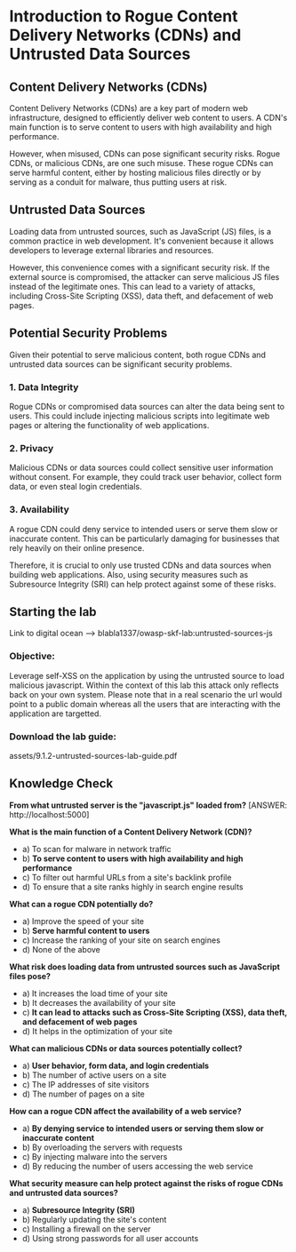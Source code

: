 # Introduction to Rogue Content Delivery Networks (CDNs) and Untrusted Data Sources

## Content Delivery Networks (CDNs)

Content Delivery Networks (CDNs) are a key part of modern web infrastructure, designed to efficiently deliver web content to users. A CDN's main function is to serve content to users with high availability and high performance.

However, when misused, CDNs can pose significant security risks. Rogue CDNs, or malicious CDNs, are one such misuse. These rogue CDNs can serve harmful content, either by hosting malicious files directly or by serving as a conduit for malware, thus putting users at risk.

## Untrusted Data Sources

Loading data from untrusted sources, such as JavaScript (JS) files, is a common practice in web development. It's convenient because it allows developers to leverage external libraries and resources.

However, this convenience comes with a significant security risk. If the external source is compromised, the attacker can serve malicious JS files instead of the legitimate ones. This can lead to a variety of attacks, including Cross-Site Scripting (XSS), data theft, and defacement of web pages.

## Potential Security Problems

Given their potential to serve malicious content, both rogue CDNs and untrusted data sources can be significant security problems.

### 1. Data Integrity

Rogue CDNs or compromised data sources can alter the data being sent to users. This could include injecting malicious scripts into legitimate web pages or altering the functionality of web applications.

### 2. Privacy

Malicious CDNs or data sources could collect sensitive user information without consent. For example, they could track user behavior, collect form data, or even steal login credentials.

### 3. Availability

A rogue CDN could deny service to intended users or serve them slow or inaccurate content. This can be particularly damaging for businesses that rely heavily on their online presence.

Therefore, it is crucial to only use trusted CDNs and data sources when building web applications. Also, using security measures such as Subresource Integrity (SRI) can help protect against some of these risks.

## Starting the lab

Link to digital ocean --> blabla1337/owasp-skf-lab:untrusted-sources-js

### Objective:

Leverage self-XSS on the application by using the untrusted source to load malicious javascript.
Within the context of this lab this attack only reflects back on your own system. Please note that in a real scenario the url would point to a public domain whereas all the users that are interacting with the application are targetted. 

### Download the lab guide:

assets/9.1.2-untrusted-sources-lab-guide.pdf

## Knowledge Check

**From what untrusted server is the "javascript.js" loaded from?**
[ANSWER: http://localhost:5000] 

**What is the main function of a Content Delivery Network (CDN)?**
   - a) To scan for malware in network traffic
   - b) **To serve content to users with high availability and high performance**
   - c) To filter out harmful URLs from a site's backlink profile
   - d) To ensure that a site ranks highly in search engine results

**What can a rogue CDN potentially do?**
   - a) Improve the speed of your site
   - b) **Serve harmful content to users**
   - c) Increase the ranking of your site on search engines
   - d) None of the above

**What risk does loading data from untrusted sources such as JavaScript files pose?**
   - a) It increases the load time of your site
   - b) It decreases the availability of your site
   - c) **It can lead to attacks such as Cross-Site Scripting (XSS), data theft, and defacement of web pages**
   - d) It helps in the optimization of your site

**What can malicious CDNs or data sources potentially collect?**
   - a) **User behavior, form data, and login credentials**
   - b) The number of active users on a site
   - c) The IP addresses of site visitors
   - d) The number of pages on a site

**How can a rogue CDN affect the availability of a web service?**
   - a) **By denying service to intended users or serving them slow or inaccurate content**
   - b) By overloading the servers with requests
   - c) By injecting malware into the servers
   - d) By reducing the number of users accessing the web service

**What security measure can help protect against the risks of rogue CDNs and untrusted data sources?**
   - a) **Subresource Integrity (SRI)**
   - b) Regularly updating the site's content
   - c) Installing a firewall on the server
   - d) Using strong passwords for all user accounts
